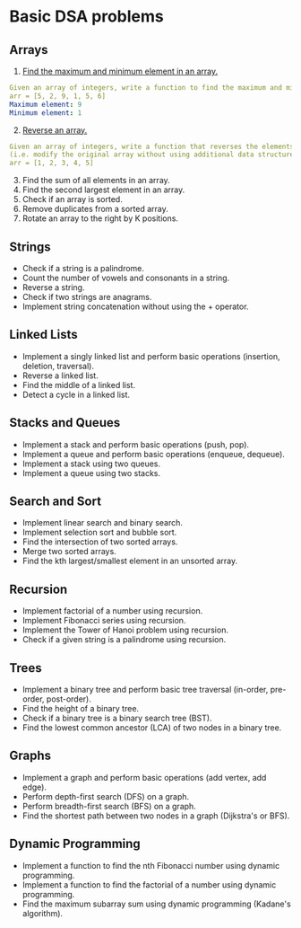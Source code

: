 # Basic DSA problems

## Arrays

1. [Find the maximum and minimum element in an array.](https://github.com/rajdyp/rajdyp.github.io/blob/master/python/solutions/max_and_min_in_an_array.md)
```yaml
Given an array of integers, write a function to find the maximum and minimum elements in the array.
arr = [5, 2, 9, 1, 5, 6]
Maximum element: 9
Minimum element: 1
```
2. [Reverse an array.](https://github.com/rajdyp/rajdyp.github.io/blob/master/python/solutions/reverse_an_array.md)
```yaml
Given an array of integers, write a function that reverses the elements of the array in place.
(i.e. modify the original array without using additional data structures)
arr = [1, 2, 3, 4, 5]
```

3. Find the sum of all elements in an array.
4. Find the second largest element in an array.
5. Check if an array is sorted.
6. Remove duplicates from a sorted array.
7. Rotate an array to the right by K positions.

## Strings

- Check if a string is a palindrome.
- Count the number of vowels and consonants in a string.
- Reverse a string.
- Check if two strings are anagrams.
- Implement string concatenation without using the + operator.

## Linked Lists

- Implement a singly linked list and perform basic operations (insertion, deletion, traversal).
- Reverse a linked list.
- Find the middle of a linked list.
- Detect a cycle in a linked list.

## Stacks and Queues

- Implement a stack and perform basic operations (push, pop).
- Implement a queue and perform basic operations (enqueue, dequeue).
- Implement a stack using two queues.
- Implement a queue using two stacks.

##  Search and Sort

- Implement linear search and binary search.
- Implement selection sort and bubble sort.
- Find the intersection of two sorted arrays.
- Merge two sorted arrays.
- Find the kth largest/smallest element in an unsorted array.

## Recursion

- Implement factorial of a number using recursion.
- Implement Fibonacci series using recursion.
- Implement the Tower of Hanoi problem using recursion.
- Check if a given string is a palindrome using recursion.

## Trees

- Implement a binary tree and perform basic tree traversal (in-order, pre-order, post-order).
- Find the height of a binary tree.
- Check if a binary tree is a binary search tree (BST).
- Find the lowest common ancestor (LCA) of two nodes in a binary tree.

## Graphs

- Implement a graph and perform basic operations (add vertex, add edge).
- Perform depth-first search (DFS) on a graph.
- Perform breadth-first search (BFS) on a graph.
- Find the shortest path between two nodes in a graph (Dijkstra's or BFS).

## Dynamic Programming

- Implement a function to find the nth Fibonacci number using dynamic programming.
- Implement a function to find the factorial of a number using dynamic programming.
- Find the maximum subarray sum using dynamic programming (Kadane's algorithm).
